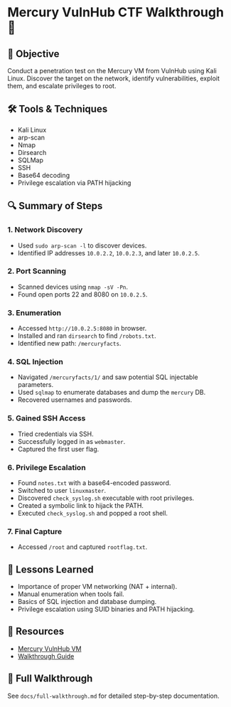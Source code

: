 # Mercury VulnHub CTF Walkthrough 🚀

## 🎯 Objective
Conduct a penetration test on the Mercury VM from VulnHub using Kali Linux. Discover the target on the network, identify vulnerabilities, exploit them, and escalate privileges to root.

## 🛠️ Tools & Techniques
- Kali Linux
- arp-scan
- Nmap
- Dirsearch
- SQLMap
- SSH
- Base64 decoding
- Privilege escalation via PATH hijacking

## 🔍 Summary of Steps

### 1. Network Discovery
- Used `sudo arp-scan -l` to discover devices.
- Identified IP addresses `10.0.2.2`, `10.0.2.3`, and later `10.0.2.5`.

### 2. Port Scanning
- Scanned devices using `nmap -sV -Pn`.
- Found open ports 22 and 8080 on `10.0.2.5`.

### 3. Enumeration
- Accessed `http://10.0.2.5:8080` in browser.
- Installed and ran `dirsearch` to find `/robots.txt`.
- Identified new path: `/mercuryfacts`.

### 4. SQL Injection
- Navigated `/mercuryfacts/1/` and saw potential SQL injectable parameters.
- Used `sqlmap` to enumerate databases and dump the `mercury` DB.
- Recovered usernames and passwords.

### 5. Gained SSH Access
- Tried credentials via SSH.
- Successfully logged in as `webmaster`.
- Captured the first user flag.

### 6. Privilege Escalation
- Found `notes.txt` with a base64-encoded password.
- Switched to user `linuxmaster`.
- Discovered `check_syslog.sh` executable with root privileges.
- Created a symbolic link to hijack the PATH.
- Executed `check_syslog.sh` and popped a root shell.

### 7. Final Capture
- Accessed `/root` and captured `rootflag.txt`.

## 📝 Lessons Learned
- Importance of proper VM networking (NAT + internal).
- Manual enumeration when tools fail.
- Basics of SQL injection and database dumping.
- Privilege escalation using SUID binaries and PATH hijacking.

## 🔗 Resources
- [Mercury VulnHub VM](https://download.vulnhub.com/theplanets/Mercury.ova)
- [Walkthrough Guide](https://vishnushivalalp.medium.com/the-planets-mercury-vulnhub-ctf-walkthrough-c5f15bdc24b7)

## 📁 Full Walkthrough
See `docs/full-walkthrough.md` for detailed step-by-step documentation.
